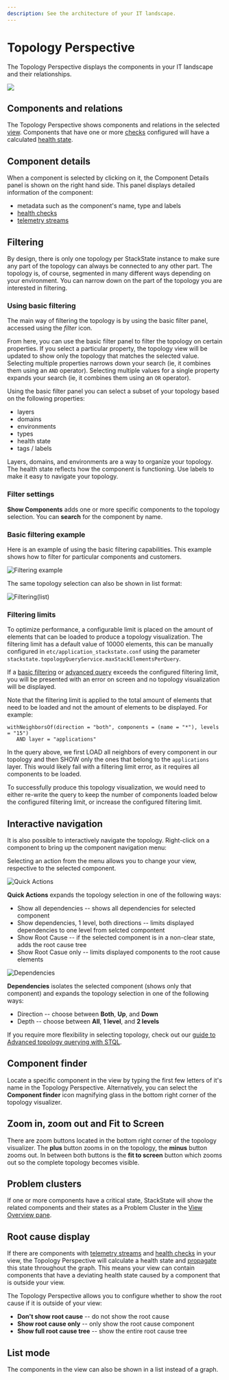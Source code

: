 ```yaml
---
description: See the architecture of your IT landscape.
---
```


# Topology Perspective

The Topology Perspective displays the components in your IT landscape and their relationships.

![](../../.gitbook/assets/topoview1.png)

## Components and relations

The Topology Perspective shows components and relations in the selected [view](../views.md). Components that have one or more [checks](../../configure/checks_and_streams.md#checks) configured will have a calculated [health state](../../configure/propagation.md).

## Component details

When a component is selected by clicking on it, the Component Details panel is shown on the right hand side. This panel displays detailed information of the component:

* metadata such as the component's name, type and labels
* [health checks](../../configure/checks_and_streams.md#checks)
* [telemetry streams](../../configure/checks_and_streams.md#data-streams)

## Filtering

By design, there is only one topology per StackState instance to make sure any part of the topology can always be connected to any other part. The topology is, of course, segmented in many different ways depending on your environment. You can narrow down on the part of the topology you are interested in filtering.

### Using basic filtering

The main way of filtering the topology is by using the basic filter panel, accessed using the _filter_ icon.

From here, you can use the basic filter panel to filter the topology on certain properties. If you select a particular property, the topology view will be updated to show only the topology that matches the selected value. Selecting multiple properties narrows down your search \(ie, it combines them using an `AND` operator\). Selecting multiple values for a single property expands your search \(ie, it combines them using an `OR` operator\).

Using the basic filter panel you can select a subset of your topology based on the following properties:

* layers
* domains
* environments
* types
* health state
* tags / labels

Layers, domains, and environments are a way to organize your topology. The health state reflects how the component is functioning. Use labels to make it easy to navigate your topology.

### Filter settings

**Show Components** adds one or more specific components to the topology selection. You can **search** for the component by name.

### Basic filtering example

Here is an example of using the basic filtering capabilities. This example shows how to filter for particular components and customers.

![Filtering example](../../.gitbook/assets/basic_filtering.png)

The same topology selection can also be shown in list format:

![Filtering\(list\)](../../.gitbook/assets/basic_filtering_list.png)

### Filtering limits

To optimize performance, a configurable limit is placed on the amount of elements that can be loaded to produce a topology visualization. The filtering limit has a default value of 10000 elements, this can be manually configured in `etc/application_stackstate.conf` using the parameter `stackstate.topologyQueryService.maxStackElementsPerQuery`.

If a [basic filtering](/use/perspectives/topology-perspective#filtering) or [advanced query](/configure/topology_selection_advanced) exceeds the configured filtering limit, you will be presented with an error on screen and no topology visualization will be displayed.

Note that the filtering limit is applied to the total amount of elements that need to be loaded and not the amount of elements to be displayed. For example:
```text
withNeighborsOf(direction = "both", components = (name = "*"), levels = "15")
   AND layer = "applications"
```
In the query above, we first LOAD all neighbors of every component in our topology and then SHOW only the ones that belong to the `applications` layer. This would likely fail with a filtering limit error, as it requires all components to be loaded.

To successfully produce this topology visualization, we would need to either re-write the query to keep the number of components loaded below the configured filtering limit, or increase the configured filtering limit.

## Interactive navigation

It is also possible to interactively navigate the topology. Right-click on a component to bring up the component navigation menu:

Selecting an action from the menu allows you to change your view, respective to the selected component.

![Quick Actions](../../.gitbook/assets/quick_actions.png)

**Quick Actions** expands the topology selection in one of the following ways:

* Show all dependencies -- shows all dependencies for selected component
* Show dependencies, 1 level, both directions -- limits displayed dependencies to one level from selcted compontent
* Show Root Cause -- if the selected component is in a non-clear state, adds the root cause tree
* Show Root Casue only -- limits displayed components to the root cause elements

![Dependencies](../../.gitbook/assets/dependencies.png)

**Dependencies** isolates the selected component \(shows only that component\) and expands the topology selection in one of the following ways:

* Direction -- choose between **Both**, **Up**, and **Down**
* Depth -- choose between **All**, **1 level**, and **2 levels**

If you require more flexibility in selecting topology, check out our [guide to Advanced topology querying with STQL](../../configure/topology_selection_advanced.md).

## Component finder

Locate a specific component in the view by typing the first few letters of it's name in the Topology Perspective. Alternatively, you can select the **Component finder** icon magnifying glass in the bottom right corner of the topology visualizer.

## Zoom in, zoom out and Fit to Screen

There are zoom buttons located in the bottom right corner of the topology visualizer. The **plus** button zooms in on the topology, the **minus** button zooms out. In between both buttons is the **fit to screen** button which zooms out so the complete topology becomes visible.

## Problem clusters

If one or more components have a critical state, StackState will show the related components and their states as a Problem Cluster in the [View Overview pane](../views.md#view-overview).

## Root cause display

If there are components with [telemetry streams](../../configure/checks_and_streams.md#data-streams) and [health checks](../../configure/checks_and_streams.md#checks) in your view, the Topology Perspective will calculate a health state and [propagate](../../configure/propagation.md) this state throughout the graph. This means your view can contain components that have a deviating health state caused by a component that is outside your view.

The Topology Perspective allows you to configure whether to show the root cause if it is outside of your view:

* **Don't show root cause** -- do not show the root cause
* **Show root cause only** -- only show the root cause component
* **Show full root cause tree** -- show the entire root cause tree

## List mode

The components in the view can also be shown in a list instead of a graph.
